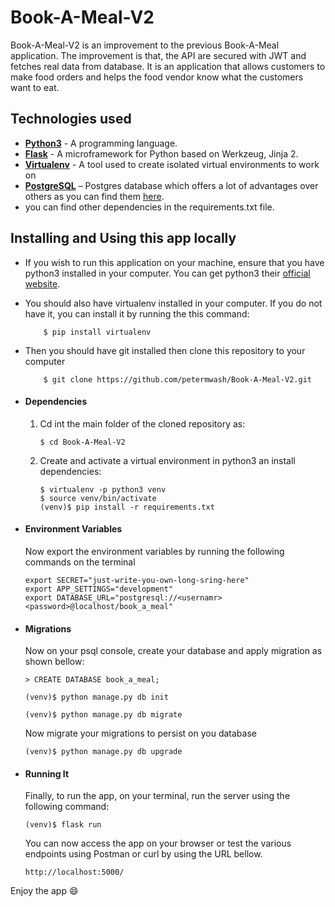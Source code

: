 # Book-A-Meal-V2
Book-A-Meal-V2 is an improvement to the previous Book-A-Meal  application. The improvement is that, the API are secured with JWT and fetches real data from database. It is an application that allows customers to make food orders and helps the food vendor know what the customers want to eat.


## Technologies used
* **[Python3](https://www.python.org/downloads/)** - A programming language.
* **[Flask](flask.pocoo.org/)** - A microframework for Python based on Werkzeug, Jinja 2.
* **[Virtualenv](https://virtualenv.pypa.io/en/stable/)** - A tool used to create isolated virtual environments to work on 
* **[PostgreSQL](https://www.postgresql.org/download/)** – Postgres database which offers a lot of advantages over others as you can find them [here](https://www.postgresql.org/about/advantages/).
* you can find other dependencies in the requirements.txt file.



## Installing and Using this app locally
* If you wish to run this application on your machine, ensure that you have python3 installed in your computer. You can get python3 their [official website](https://www.python.org).
* You should also have virtualenv installed in your computer. If you do not have it, you can install it by running the this command:
    ```
        $ pip install virtualenv
    ```
* Then you should have git installed then clone this repository to your computer
    ```
        $ git clone https://github.com/petermwash/Book-A-Meal-V2.git
    ```


* #### Dependencies
    1. Cd int the main folder of the cloned repository as:
        ```
        $ cd Book-A-Meal-V2
        ```

    2. Create and activate a virtual environment in python3 an install dependencies:
        ```
        $ virtualenv -p python3 venv
        $ source venv/bin/activate
        (venv)$ pip install -r requirements.txt
        ```


* #### Environment Variables
	Now export the environment variables by running the following commands on the terminal
    ```
    export SECRET="just-write-you-own-long-sring-here"
    export APP_SETTINGS="development"
    export DATABASE_URL="postgresql://<usernamr><password>@localhost/book_a_meal"
    ```


* #### Migrations
    Now on your psql console, create your database and apply migration  as shown bellow:
    ```
    > CREATE DATABASE book_a_meal;

    (venv)$ python manage.py db init

    (venv)$ python manage.py db migrate
    ```

    Now migrate your migrations to persist on you database
    ```
    (venv)$ python manage.py db upgrade
    ```


* #### Running It
    Finally, to run the app, on your terminal, run the server using the following command:
    ```
    (venv)$ flask run
    ```
    You can now access the app on your browser or test the various endpoints using Postman or curl by using the URL bellow.
    ```
    http://localhost:5000/
    ```

Enjoy the app 😄


